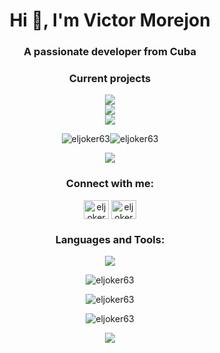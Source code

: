 <h1 align="center">Hi 👋, I'm Victor Morejon</h1>
<h3 align="center">A passionate developer from Cuba</h3>

<h3 align="center">Current projects</h3>
<p align="center"><a href="https://github.com//ElJoker63/Cambio-actual/releases/latest"><img src="https://img.shields.io/badge/dynamic/json?url=https%3A%2F%2Fapi.github.com%2Frepos%2FElJoker63%2FCambio-actual%2Freleases%2Flatest&query=%24.tag_name&style=for-the-badge&label=APP%20CAMBIO%20ACTUAL&color=green
"/></a>
<br>
<a href="https://github.com//ElJoker63/apkai/releases/latest"><img src="https://img.shields.io/badge/dynamic/json?url=https%3A%2F%2Fapi.github.com%2Frepos%2FElJoker63%2Fapkai%2Freleases%2Flatest&query=%24.tag_name&style=for-the-badge&label=APP GroqCloud&color=F55036
"/></a>
<br>
<a href="https://github.com//ElJoker63/DataFacil/releases/latest"><img src="https://img.shields.io/badge/dynamic/json?url=https%3A%2F%2Fapi.github.com%2Frepos%2FElJoker63%2Fdatafacil%2Freleases%2Flatest&query=%24.tag_name&style=for-the-badge&label=APP DATAFACIL&color=blue
"/></a></p>

<p align="center"> <img src="https://komarev.com/ghpvc/?username=eljoker63&label=Profile%20views&color=0e75b6&style=for-the-badge" alt="eljoker63" /><img src="https://img.shields.io/github/followers/ElJoker63?style=for-the-badge&label=GitHub%20Followers&color=0e75b6" alt="eljoker63" /> </p>

<p align="center"> <a href="#" alt="eljoker63"><img src="https://github-profile-trophy.vercel.app/?username=ryo-ma&theme=algolia&column=3"/></a> </p>

<h3 align="center">Connect with me:</h3>
<p align="center">
<a href="https://twitter.com/eljoker630" target="blank"><img align="center" src="https://raw.githubusercontent.com/rahuldkjain/github-profile-readme-generator/master/src/images/icons/Social/twitter.svg" alt="eljoker630" height="30" width="40" /></a>
<a href="https://t.me/eljoker63" target="blank"><img align="center" src="https://telegram.org/img/t_logo.png" alt="eljoker630" height="30" width="40" /></a>


</p>

<h3 align="center">Languages and Tools:</h3>
<p align="center">
  <a href="#">
    <img src="https://skillicons.dev/icons?i=androidstudio,arduino,atom,aws,bash,blender,bootstrap,c,cs,cpp,cloudflare,codepen,css,debian,devto,discord,bots,docker,fastapi,firebase,flask,flutter,gcp,git,github,githubactions,gitlab,gradle,heroku,html,js,kali,linux,md,mongodb,netlify,nginx,nodejs,npm,ps,postgres,postman,powershell,py,raspberrypi,replit,sqlite,selenium,ubuntu,unity,unreal,vercel,visualstudio,vscode,windows,wordpress,&theme=dark&perline=8" />
  </a>
</p>

<p align="center"><img align="center" src="https://github-readme-stats.vercel.app/api/top-langs?username=eljoker63&show_icons=true&theme=transparent&langs_count=10&hide_progress=true" alt="eljoker63" /></p>



<p align="center"><img align="center" src="https://github-readme-stats.vercel.app/api?username=eljoker63&show_icons=true&theme=transparent" alt="eljoker63" /></p>

<p  align="center"><img align="center" src="https://github-readme-streak-stats.herokuapp.com/?user=eljoker63&theme=transparent" alt="eljoker63" /></p>

<p align="center"><img src="https://user-images.githubusercontent.com/106864876/179424426-29262e35-ab7b-4701-8ce3-8ed7db3d592b.svg"></p>